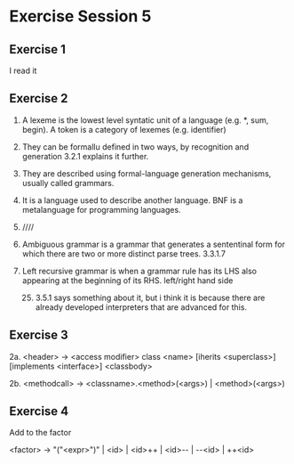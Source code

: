 # Exercise Session 5

## Exercise 1

I read it

## Exercise 2

1. A lexeme is the lowest level syntatic unit of a language (e.g. *, sum, begin). A token is a category of lexemes (e.g. identifier)
2. They can be formallu defined in two ways, by recognition and generation 3.2.1 explains it further.
3. They are described using formal-language generation mechanisms, usually called grammars.
4. It is a language used to describe another language. BNF is a metalanguage for programming languages.
5. ////
6. Ambiguous grammar is a grammar that generates a sententinal form for which there are two or more distinct parse trees. 3.3.1.7
7. Left recursive grammar is when a grammar rule has its LHS also appearing at the beginning of its RHS. left/right hand side

   25. 3.5.1 says something about it, but i think it is because there are already developed interpreters that are advanced for this.

## Exercise 3

2a. \<header\> -> \<access modifier\> class \<name\> [iherits \<superclass\>] [implements \<interface\>] \<classbody\>

2b. \<methodcall\> -> \<classname\>.\<method\>(\<args\>) | \<method\>(\<args\>)

## Exercise 4

Add to the factor

\<factor\> -> "("\<expr\>")"
|  \<id\>
|  \<id\>++
|  \<id>--
|  --\<id\>
|  ++\<id\>
